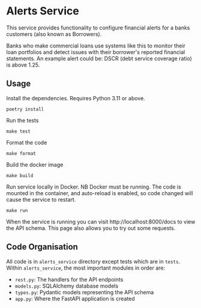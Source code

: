 # Alerts Service

This service provides functionality to configure financial alerts for a banks customers (also known as Borrowers).

Banks who make commercial loans use systems like this to monitor their loan portfolios and detect issues with their borrower's reported financial statements. An example alert could be: DSCR (debt service coverage ratio) is above 1.25.

## Usage

Install the dependencies. Requires Python 3.11 or above.

`poetry install`

Run the tests

`make test`

Format the code

`make format`

Build the docker image

`make build`

Run service locally in Docker. NB Docker must be running. The code is mounted in the container, and auto-reload is enabled, so code changed will cause the service to restart.

`make run`

When the service is running you can visit http://localhost:8000/docs to view the API schema. This page also allows you to try out some requests.

## Code Organisation

All code is in `alerts_service` directory except tests which are in `tests`. Within `alerts_service`, the most important modules in order are:

- `rest.py`: The handlers for the API endpoints
- `models.py`: SQLAlchemy database models
- `types.py`: Pydantic models representing the API schema
- `app.py`: Where the FastAPI application is created
